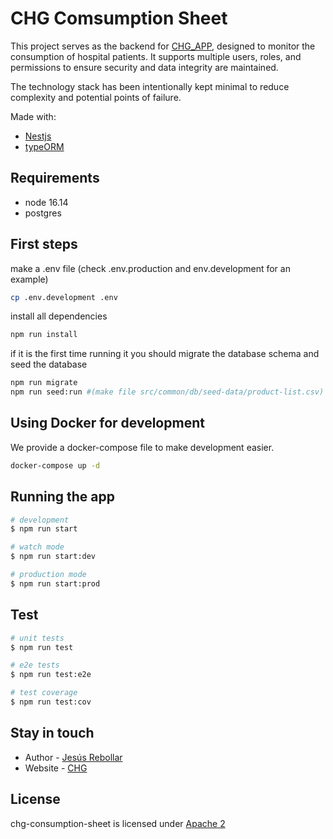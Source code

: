 # CHG Comsumption Sheet

This project serves as the backend for [CHG_APP](https://github.com/Rebjai/chg-app), designed to monitor the consumption of hospital patients. It supports multiple users, roles, and permissions to ensure security and data integrity are maintained.

The technology stack has been intentionally kept minimal to reduce complexity and potential points of failure.

Made with:
- [Nestjs](https://nestjs.com/)
- [typeORM](https://typeorm.io/)

## Requirements
- node 16.14
- postgres


## First steps

make a .env file (check .env.production and env.development for an example)

```bash
cp .env.development .env
```
install all dependencies
```bash
npm run install
```

if it is the first time running it you should migrate the database schema and seed the database
```bash 
npm run migrate
npm run seed:run #(make file src/common/db/seed-data/product-list.csv)
```


## Using Docker for development
We provide a docker-compose file to make development easier.

```bash
docker-compose up -d
```

## Running the app

```bash
# development
$ npm run start

# watch mode
$ npm run start:dev

# production mode
$ npm run start:prod
```

## Test

```bash
# unit tests
$ npm run test

# e2e tests
$ npm run test:e2e

# test coverage
$ npm run test:cov
```

## Stay in touch

- Author - [Jesús Rebollar](https://jesusrebollar.com)
- Website - [CHG](https://clinicahospitalguadalupe.com/)

## License
chg-consumption-sheet is licensed under [Apache 2](LICENSE)